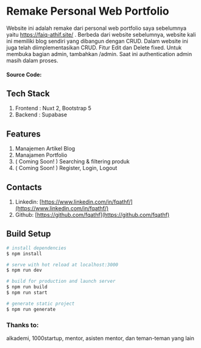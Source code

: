 # Remake Personal Web Portfolio

Website ini adalah remake dari personal web portfolio saya sebelumnya yaitu https://faiq-athif.site/ . Berbeda dari website sebelumnya, website kali ini memiliki blog sendiri yang dibangun dengan CRUD. Dalam website ini juga telah diimplementasikan CRUD. Fitur Edit dan Delete fixed. Untuk membuka bagian admin, tambahkan /admin. Saat ini authentication admin masih dalam proses.

#### Source Code:

## Tech Stack

1. Frontend : Nuxt 2, Bootstrap 5
2. Backend : Supabase

## Features

1. Manajemen Artikel Blog
2. Manajamen Portfolio
3. ( Coming Soon! ) Searching & filtering produk 
4. ( Coming Soon! ) Register, Login, Logout

## Contacts

1. Linkedin: [https://www.linkedin.com/in/fqathf/](https://www.linkedin.com/in/fqathf/)
2. Github: [https://github.com/fqathf](https://github.com/fqathf)

## Build Setup

```bash
# install dependencies
$ npm install

# serve with hot reload at localhost:3000
$ npm run dev

# build for production and launch server
$ npm run build
$ npm run start

# generate static project
$ npm run generate
```

### Thanks to:

alkademi, 1000startup, mentor, asisten mentor, dan teman-teman yang lain
